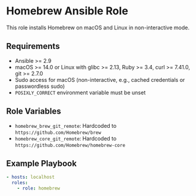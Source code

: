 # Homebrew Ansible Role

This role installs Homebrew on macOS and Linux in non-interactive mode.

## Requirements
- Ansible >= 2.9
- macOS >= 14.0 or Linux with glibc >= 2.13, Ruby >= 3.4, curl >= 7.41.0, git >= 2.7.0
- Sudo access for macOS (non-interactive, e.g., cached credentials or passwordless sudo)
- `POSIXLY_CORRECT` environment variable must be unset

## Role Variables
- `homebrew_brew_git_remote`: Hardcoded to `https://github.com/Homebrew/brew`
- `homebrew_core_git_remote`: Hardcoded to `https://github.com/Homebrew/homebrew-core`

## Example Playbook
```yaml
- hosts: localhost
  roles:
    - role: homebrew